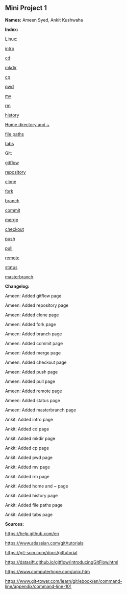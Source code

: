 ## Mini Project 1

**Names:** Ameen Syed, Ankit Kushwaha

**Index:**

Linux:

[intro](intro.md)

[cd](cd_def.md)

[mkdir](mkdri_def.md)

[cp](cp_def.md)

[pwd](pwd_def.md)

[mv](mv_def.md)

[rm](rm_def.md)

[history](history_def.md)

[Home directory and ~](home~.md)

[file paths](paths.md)

[tabs](tab.md)

Git:

[gitflow](gitflow.md)

[repository](repository.md)

[clone](clone.md)

[fork](fork.md)

[branch](branch.md)

[commit](commit.md)

[merge](merge.md)

[checkout](checkout.md)

[push](push.md)

[pull](pull.md)

[remote](remote.md)

[status](status.md)

[masterbranch](masterbranch.md)


**Changelog:**

Ameen: Added gitflow page

Ameen: Added repository page

Ameen: Added clone page

Ameen: Added fork page

Ameen: Added branch page

Ameen: Added commit page

Ameen: Added merge page

Ameen: Added checkout page

Ameen: Added push page

Ameen: Added pull page

Ameen: Added remote page

Ameen: Added status page

Ameen: Added masterbranch page

Ankit: Added intro page

Ankit: Added cd  page

Ankit: Added mkdir page

Ankit: Added cp page

Ankit: Added pwd page

Ankit: Added mv page

Ankit: Added rm page

Ankit: Added home and ~ page

Ankit: Added history page

Ankit: Added file paths page

Ankit: Added tabs page

**Sources:**

https://help.github.com/en

https://www.atlassian.com/git/tutorials

https://git-scm.com/docs/gittutorial

https://datasift.github.io/gitflow/IntroducingGitFlow.html

https://www.computerhope.com/unix.htm

https://www.git-tower.com/learn/git/ebook/en/command-line/appendix/command-line-101

